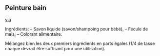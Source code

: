 

## Peinture bain

[via](http://blog.colorico.ca/peinture-pour-le-bain/)

Ingrédients:
– Savon liquide (savon/shampoing pour bébé),
– Fécule de mais,
– Colorant alimentaire.

Mélangez bien les deux premiers ingrédients en parts égales (1/4 de tasse chaque devrait être suffisant pour une utilisation).
